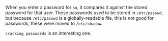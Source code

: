 When you enter a password for `su`, it compares it against the stored password for that user. These passwords _used_ to be stored in `/etc/passwd`, but because `/etc/passwd` is a globally-readable file, this is not good for passwords, these were moved to `/etc/shadow`.

`cracking passwords` is an interesting one.